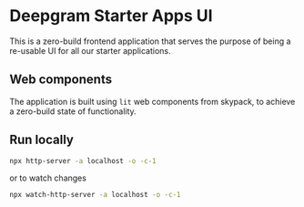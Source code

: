 # Deepgram Starter Apps UI

This is a zero-build frontend application that serves the purpose of being a re-usable UI for all our starter applications.

## Web components

The application is built using `lit` web components from skypack, to achieve a zero-build state of functionality.

## Run locally

```sh
npx http-server -a localhost -o -c-1
```

or to watch changes

```sh
npx watch-http-server -a localhost -o -c-1
```
